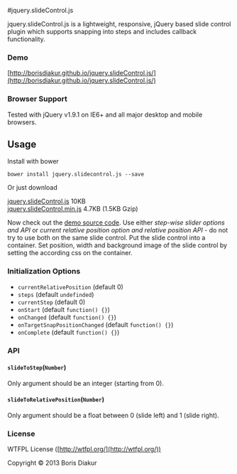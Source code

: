 #jquery.slideControl.js

jquery.slideControl.js is a lightweight, responsive, jQuery based slide control plugin which supports snapping into steps and includes callback functionality.

### Demo

[http://borisdiakur.github.io/jquery.slideControl.js/](http://borisdiakur.github.io/jquery.slideControl.js/)

### Browser Support

Tested with jQuery v1.9.1 on IE6+ and all major desktop and mobile browsers.

## Usage

Install with bower

    bower install jquery.slidecontrol.js --save

Or just download

[jquery.slideControl.js](https://raw.github.com/borisdiakur/jquery.slideControl.js/master/jquery.slideControl.js) 10KB<br>
[jquery.slideControl.min.js](https://raw.github.com/borisdiakur/jquery.slideControl.js/master/jquery.slideControl.min.js) 4.7KB (1.5KB Gzip)

Now check out the [demo source code](https://github.com/borisdiakur/jquery.slideControl.js/blob/master/demo.html).
Use either _step-wise slider options and API_ or _current relative position option and relative position API_ - do not try to use both on the same slide control.
Put the slide control into a container. Set position, width and background image of the slide control by setting the according css on the container.

### Initialization Options

* `currentRelativePosition` (default 0)
* `steps` (default `undefinded`)
* `currentStep` (default 0)
* `onStart` (default `function() {}`)
* `onChanged` (default `function() {}`)
* `onTargetSnapPositionChanged` (default `function() {}`)
* `onComplete` (default `function() {}`)

### API

#### `slideToStep`(`Number`)

Only argument should be an integer (starting from 0).

#### `slideToRelativePosition`(`Number`)

Only argument should be a float between 0 (slide left) and 1 (slide right).

### License

WTFPL License ([http://wtfpl.org/](http://wtfpl.org/))

Copyright © 2013 Boris Diakur

